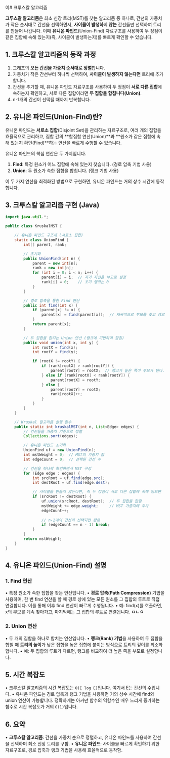 이# 크루스칼 알고리즘

**크루스칼 알고리즘**은 최소 신장 트리(MST)를 찾는 알고리즘 중 하나로, 간선의 가중치가 작은 순서대로 간선을 선택하면서, **사이클이 발생하지 않는** 간선들만 선택하여 트리를 만들어 나갑니다. 이때 **유니온 파인드**(Union-Find) 자료구조를 사용하여 두 정점이 같은 집합에 속해 있는지(즉, 사이클이 발생하는지)를 빠르게 확인할 수 있습니다.


## 1. 크루스칼 알고리즘의 동작 과정

1. 그래프의 **모든 간선을 가중치 순서대로 정렬**합니다.
2. 가중치가 작은 간선부터 하나씩 선택하여, **사이클이 발생하지 않는다면** 트리에 추가합니다.
3. 간선을 추가할 때, 유니온 파인드 자료구조를 사용하여 두 정점이 **서로 다른 집합**에 속하는지 확인하고, 서로 다른 집합이라면 **두 집합을 합칩니다(Union)**.
4. n-1개의 간선이 선택될 때까지 반복합니다.


## 2. 유니온 파인드(Union-Find)란?

유니온 파인드는 **서로소 집합**(Disjoint Set)을 관리하는 자료구조로, 여러 개의 집합을 효율적으로 관리하고, 집합 간의 **합집합 연산(Union)**과 **원소가 같은 집합에 속해 있는지 확인(Find)**하는 연산을 빠르게 수행할 수 있습니다.

유니온 파인드의 핵심 연산은 두 가지입니다.
1. **Find**: 특정 원소가 어느 집합에 속해 있는지 찾습니다. (경로 압축 기법 사용)
2. **Union**: 두 원소가 속한 집합을 합칩니다. (랭크 기법 사용)

이 두 가지 연산을 최적화된 방법으로 구현하면, 유니온 파인드는 거의 상수 시간에 동작합니다.



## 3. 크루스칼 알고리즘 구현 (Java)
```java
import java.util.*;

public class KruskalMST {

    // 유니온 파인드 구조체 (서로소 집합)
    static class UnionFind {
        int[] parent, rank;

        // 초기화
        public UnionFind(int n) {
            parent = new int[n];
            rank = new int[n];
            for (int i = 0; i < n; i++) {
                parent[i] = i;  // 자기 자신을 부모로 설정
                rank[i] = 0;    // 초기 랭크는 0
            }
        }

        // 경로 압축을 통한 Find 연산
        public int find(int x) {
            if (parent[x] != x) {
                parent[x] = find(parent[x]);  // 재귀적으로 부모를 찾고 경로 압축
            }
            return parent[x];
        }

        // 두 집합을 합치는 Union 연산 (랭크에 기반하여 합침)
        public void union(int x, int y) {
            int rootX = find(x);
            int rootY = find(y);

            if (rootX != rootY) {
                if (rank[rootX] > rank[rootY]) {
                    parent[rootY] = rootX;  // 랭크가 높은 쪽이 부모가 된다.
                } else if (rank[rootX] < rank[rootY]) {
                    parent[rootX] = rootY;
                } else {
                    parent[rootY] = rootX;
                    rank[rootX]++;
                }
            }
        }
    }

    // Kruskal 알고리즘 실행 함수
    public static int kruskalMST(int n, List<Edge> edges) {
        // 간선들을 가중치 기준으로 정렬
        Collections.sort(edges);

        // 유니온 파인드 초기화
        UnionFind uf = new UnionFind(n);
        int mstWeight = 0;  // MST의 가중치 합
        int edgeCount = 0;  // 선택된 간선 수

        // 간선을 하나씩 확인하면서 MST 구성
        for (Edge edge : edges) {
            int srcRoot = uf.find(edge.src);
            int destRoot = uf.find(edge.dest);

            // 사이클을 만들지 않는다면, 즉 두 정점이 서로 다른 집합에 속해 있으면
            if (srcRoot != destRoot) {
                uf.union(srcRoot, destRoot);  // 두 집합을 합침
                mstWeight += edge.weight;     // MST 가중치에 추가
                edgeCount++;
                
                // n-1개의 간선이 선택되면 완료
                if (edgeCount == n - 1) break;
            }
        }
        return mstWeight;
    }
}
```


  





## 4. 유니온 파인드(Union-Find) 설명

### 1. Find 연산

• 특정 원소가 속한 집합을 찾는 연산입니다.
• **경로 압축(Path Compression)** 기법을 사용하여, 한 번 find 연산을 할 때 경로 상에 있는 모든 원소를 그 집합의 루트로 직접 연결합니다. 이를 통해 이후 find 연산이 빠르게 수행됩니다.
• 예: find(x)를 호출하면, x의 부모를 계속 찾아가고, 마지막에는 그 집합의 루트로 연결됩니다.
**ㅁㄴㅇ**
### 2. Union 연산

• 두 개의 집합을 하나로 합치는 연산입니다.
• **랭크(Rank) 기법**을 사용하여 두 집합을 합칠 때 **트리의 높이**가 낮은 집합을 높은 집합에 붙이는 방식으로 트리의 깊이를 최소화합니다.
• 예: 두 집합의 루트가 다르면, 랭크를 비교하여 더 높은 쪽을 부모로 설정합니다.

## 5. 시간 복잡도
• 크루스칼 알고리즘의 시간 복잡도는 `O(E log E)`입니다. 여기서 E는 간선의 수입니다.
• 유니온 파인드는 경로 압축과 랭크 기법을 사용하면 거의 상수 시간에 find와 union 연산이 가능합니다. 정확하게는 아커만 함수의 역함수인 매우 느리게 증가하는 함수로 시간 복잡도가 거의 `O(1)`입니다.

  

## 6. 요약

• **크루스칼 알고리즘**: 간선을 가중치 순으로 정렬하고, 유니온 파인드를 사용하여 간선을 선택하며 최소 신장 트리를 구함.
• **유니온 파인드**: 사이클을 빠르게 확인하기 위한 자료구조로, 경로 압축과 랭크 기법을 사용해 효율적으로 동작함.